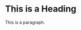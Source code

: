 <!DOCTYPE html>
<html>
<head>
<title>Page Title</title>
<script src="/CookielessPOC/AppMeasurement.js"></script>
</head>
<body>

<h1>This is a Heading</h1>
<p>This is a paragraph.</p>

</body>
</html>
